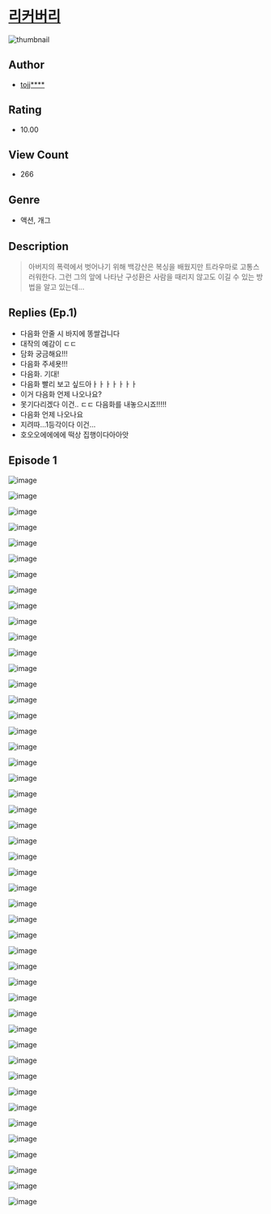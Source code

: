 # [리커버리](https://comic.naver.com/challenge/list?titleId=810314)
![thumbnail](https://image-comic.pstatic.net/user_contents_data/challenge_comic/2023/05/23/328606/upload_3630292950097999155_480x623.jpeg)

## Author
- [tojj****](https://comic.naver.com/artistTitle?id=328606)

## Rating
- 10.00

## View Count
- 266

## Genre
- 액션, 개그

## Description
> 아버지의 폭력에서 벗어나기 위해 백강산은 복싱을 배웠지만 트라우마로 고통스러워한다. 그런 그의 앞에 나타난 구성환은 사람을 때리지 않고도 이길 수 있는 방법을 알고 있는데...

## Replies (Ep.1)
- 다음화 안줄 시 바지에 똥쌀겁니다
- 대작의 예감이 ㄷㄷ
- 담화 궁금해요!!!
- 다음화 주세욧!!!
- 다음화. 기대!
- 다음화 빨리 보고 싶드아ㅏㅏㅏㅏㅏㅏㅏ
- 이거 다음화 언제 나오나요?
- 못기다리겠다 이건.. ㄷㄷ 다음화를 내놓으시죠!!!!!
- 다음화 언제 나오나요
- 지려따...1등각이다 이건...
- 호오오에에에에 떡상 집행이다아아앗

## Episode 1
![image](https://image-comic.pstatic.net/user_contents_data/challenge_comic/2023/05/23/328606/upload_7075265181436097079.jpeg)

![image](https://image-comic.pstatic.net/user_contents_data/challenge_comic/2023/05/23/328606/upload_3690477116310304055.jpeg)

![image](https://image-comic.pstatic.net/user_contents_data/challenge_comic/2023/05/23/328606/upload_3618752677768540515.jpeg)

![image](https://image-comic.pstatic.net/user_contents_data/challenge_comic/2023/05/23/328606/upload_7161910198120243507.jpeg)

![image](https://image-comic.pstatic.net/user_contents_data/challenge_comic/2023/05/23/328606/upload_7076110731597919590.jpeg)

![image](https://image-comic.pstatic.net/user_contents_data/challenge_comic/2023/05/23/328606/upload_3905294011638953520.jpeg)

![image](https://image-comic.pstatic.net/user_contents_data/challenge_comic/2023/05/23/328606/upload_3474865084321510969.jpeg)

![image](https://image-comic.pstatic.net/user_contents_data/challenge_comic/2023/05/23/328606/upload_3919034594862051638.jpeg)

![image](https://image-comic.pstatic.net/user_contents_data/challenge_comic/2023/05/23/328606/upload_7293632614444904496.jpeg)

![image](https://image-comic.pstatic.net/user_contents_data/challenge_comic/2023/05/23/328606/upload_3832621782061375844.jpeg)

![image](https://image-comic.pstatic.net/user_contents_data/challenge_comic/2023/05/23/328606/upload_7292798063681483320.jpeg)

![image](https://image-comic.pstatic.net/user_contents_data/challenge_comic/2023/05/23/328606/upload_7378082993823572323.jpeg)

![image](https://image-comic.pstatic.net/user_contents_data/challenge_comic/2023/05/23/328606/upload_3832897758725235248.jpeg)

![image](https://image-comic.pstatic.net/user_contents_data/challenge_comic/2023/05/23/328606/upload_3474022652286808369.jpeg)

![image](https://image-comic.pstatic.net/user_contents_data/challenge_comic/2023/05/23/328606/upload_3474076559263217462.jpeg)

![image](https://image-comic.pstatic.net/user_contents_data/challenge_comic/2023/05/23/328606/upload_4050482330848027957.jpeg)

![image](https://image-comic.pstatic.net/user_contents_data/challenge_comic/2023/05/23/328606/upload_4049643403526811747.jpeg)

![image](https://image-comic.pstatic.net/user_contents_data/challenge_comic/2023/05/23/328606/upload_7147601154504287280.jpeg)

![image](https://image-comic.pstatic.net/user_contents_data/challenge_comic/2023/05/23/328606/upload_3486971592156984628.jpeg)

![image](https://image-comic.pstatic.net/user_contents_data/challenge_comic/2023/05/23/328606/upload_3760567507982771251.jpeg)

![image](https://image-comic.pstatic.net/user_contents_data/challenge_comic/2023/05/23/328606/upload_4123434008278415414.jpeg)

![image](https://image-comic.pstatic.net/user_contents_data/challenge_comic/2023/05/23/328606/upload_3906984166434223667.jpeg)

![image](https://image-comic.pstatic.net/user_contents_data/challenge_comic/2023/05/23/328606/upload_3688782592862675297.jpeg)

![image](https://image-comic.pstatic.net/user_contents_data/challenge_comic/2023/05/23/328606/upload_7004843652094047076.jpeg)

![image](https://image-comic.pstatic.net/user_contents_data/challenge_comic/2023/05/23/328606/upload_3616453415123641702.jpeg)

![image](https://image-comic.pstatic.net/user_contents_data/challenge_comic/2023/05/23/328606/upload_7305740616878940725.jpeg)

![image](https://image-comic.pstatic.net/user_contents_data/challenge_comic/2023/05/23/328606/upload_7363497786629055588.jpeg)

![image](https://image-comic.pstatic.net/user_contents_data/challenge_comic/2023/05/23/328606/upload_3847536849760630883.jpeg)

![image](https://image-comic.pstatic.net/user_contents_data/challenge_comic/2023/05/23/328606/upload_3617855278826272355.jpeg)

![image](https://image-comic.pstatic.net/user_contents_data/challenge_comic/2023/05/23/328606/upload_3761181220174903398.jpeg)

![image](https://image-comic.pstatic.net/user_contents_data/challenge_comic/2023/05/23/328606/upload_7075217924699809078.jpeg)

![image](https://image-comic.pstatic.net/user_contents_data/challenge_comic/2023/05/23/328606/upload_3846466814479513909.jpeg)

![image](https://image-comic.pstatic.net/user_contents_data/challenge_comic/2023/05/23/328606/upload_4123103948584532017.jpeg)

![image](https://image-comic.pstatic.net/user_contents_data/challenge_comic/2023/05/23/328606/upload_3486176684710060641.jpeg)

![image](https://image-comic.pstatic.net/user_contents_data/challenge_comic/2023/05/23/328606/upload_3763151540679893555.jpeg)

![image](https://image-comic.pstatic.net/user_contents_data/challenge_comic/2023/05/23/328606/upload_4051380614755333680.jpeg)

![image](https://image-comic.pstatic.net/user_contents_data/challenge_comic/2023/05/23/328606/upload_3833798456269420089.jpeg)

![image](https://image-comic.pstatic.net/user_contents_data/challenge_comic/2023/05/23/328606/upload_3631362788518213475.jpeg)

![image](https://image-comic.pstatic.net/user_contents_data/challenge_comic/2023/05/23/328606/upload_7077465300680389688.jpeg)

![image](https://image-comic.pstatic.net/user_contents_data/challenge_comic/2023/05/23/328606/upload_7089902976216687415.jpeg)

![image](https://image-comic.pstatic.net/user_contents_data/challenge_comic/2023/05/23/328606/upload_4063150869531145827.jpeg)

![image](https://image-comic.pstatic.net/user_contents_data/challenge_comic/2023/05/23/328606/upload_3703419257258272101.jpeg)

![image](https://image-comic.pstatic.net/user_contents_data/challenge_comic/2023/05/23/328606/upload_7306582645250994741.jpeg)

![image](https://image-comic.pstatic.net/user_contents_data/challenge_comic/2023/05/23/328606/upload_3919930705314067248.jpeg)

![image](https://image-comic.pstatic.net/user_contents_data/challenge_comic/2023/05/23/328606/upload_3834314135709233461.jpeg)

![image](https://image-comic.pstatic.net/user_contents_data/challenge_comic/2023/05/23/328606/upload_7149237046693409842.jpeg)

![image](https://image-comic.pstatic.net/user_contents_data/challenge_comic/2023/05/23/328606/upload_7090467252523446581.jpeg)
